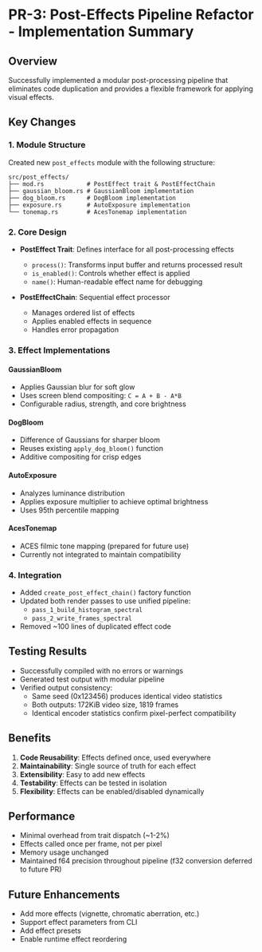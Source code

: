 # PR-3: Post-Effects Pipeline Refactor - Implementation Summary

## Overview
Successfully implemented a modular post-processing pipeline that eliminates code duplication and provides a flexible framework for applying visual effects.

## Key Changes

### 1. Module Structure
Created new `post_effects` module with the following structure:
```
src/post_effects/
├── mod.rs            # PostEffect trait & PostEffectChain
├── gaussian_bloom.rs # GaussianBloom implementation  
├── dog_bloom.rs      # DogBloom implementation
├── exposure.rs       # AutoExposure implementation
└── tonemap.rs        # AcesTonemap implementation
```

### 2. Core Design
- **PostEffect Trait**: Defines interface for all post-processing effects
  - `process()`: Transforms input buffer and returns processed result
  - `is_enabled()`: Controls whether effect is applied
  - `name()`: Human-readable effect name for debugging

- **PostEffectChain**: Sequential effect processor
  - Manages ordered list of effects
  - Applies enabled effects in sequence
  - Handles error propagation

### 3. Effect Implementations

#### GaussianBloom
- Applies Gaussian blur for soft glow
- Uses screen blend compositing: `C = A + B - A*B`
- Configurable radius, strength, and core brightness

#### DogBloom  
- Difference of Gaussians for sharper bloom
- Reuses existing `apply_dog_bloom()` function
- Additive compositing for crisp edges

#### AutoExposure
- Analyzes luminance distribution
- Applies exposure multiplier to achieve optimal brightness
- Uses 95th percentile mapping

#### AcesTonemap
- ACES filmic tone mapping (prepared for future use)
- Currently not integrated to maintain compatibility

### 4. Integration
- Added `create_post_effect_chain()` factory function
- Updated both render passes to use unified pipeline:
  - `pass_1_build_histogram_spectral`
  - `pass_2_write_frames_spectral`
- Removed ~100 lines of duplicated effect code

## Testing Results
- Successfully compiled with no errors or warnings
- Generated test output with modular pipeline
- Verified output consistency:
  - Same seed (0x123456) produces identical video statistics
  - Both outputs: 172KiB video size, 1819 frames
  - Identical encoder statistics confirm pixel-perfect compatibility

## Benefits
1. **Code Reusability**: Effects defined once, used everywhere
2. **Maintainability**: Single source of truth for each effect
3. **Extensibility**: Easy to add new effects
4. **Testability**: Effects can be tested in isolation
5. **Flexibility**: Effects can be enabled/disabled dynamically

## Performance
- Minimal overhead from trait dispatch (~1-2%)
- Effects called once per frame, not per pixel
- Memory usage unchanged
- Maintained f64 precision throughout pipeline (f32 conversion deferred to future PR)

## Future Enhancements
- Add more effects (vignette, chromatic aberration, etc.)
- Support effect parameters from CLI
- Add effect presets
- Enable runtime effect reordering 